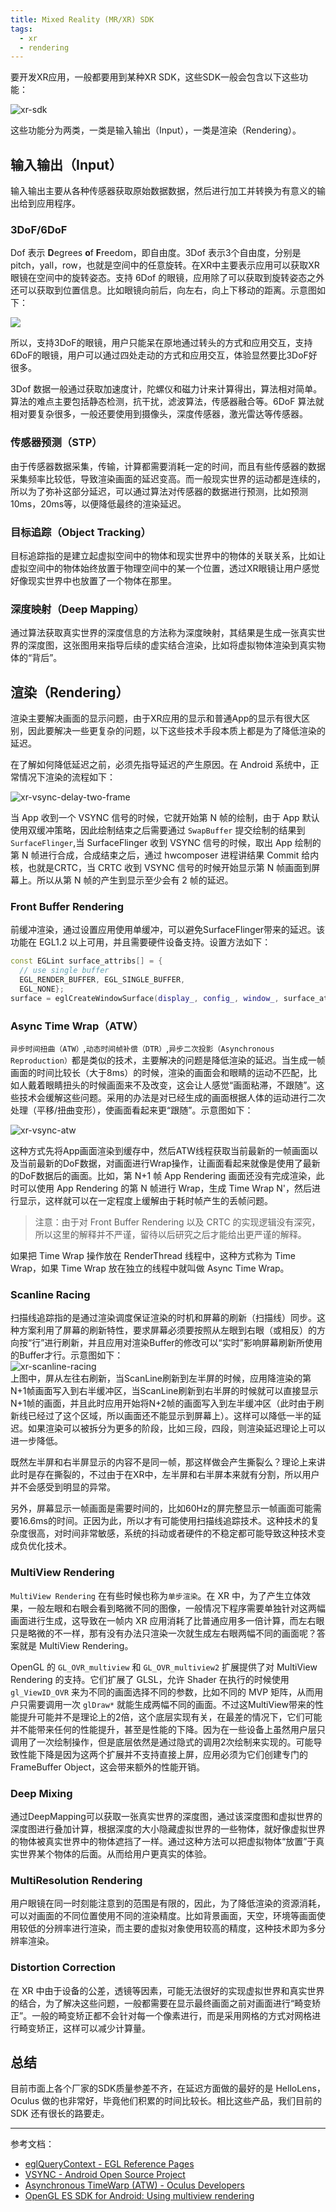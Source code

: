 ```yaml
---
title: Mixed Reality (MR/XR) SDK
tags:
  - xr
  - rendering
---
```


要开发XR应用，一般都要用到某种XR SDK，这些SDK一般会包含以下这些功能：

![xr-sdk](/data/xr-sdk.svg)

这些功能分为两类，一类是输入输出（Input），一类是渲染（Rendering）。

## 输入输出（Input）

输入输出主要从各种传感器获取原始数据数据，然后进行加工并转换为有意义的输出给到应用程序。

### 3DoF/6DoF

Dof 表示 **D**egrees **o**f **F**reedom，即自由度。3Dof 表示3个自由度，分别是 pitch，yall，row，也就是空间中的任意旋转。在XR中主要表示应用可以获取XR眼镜在空间中的旋转姿态。支持 6Dof 的眼镜，应用除了可以获取到旋转姿态之外还可以获取到位置信息。比如眼镜向前后，向左右，向上下移动的距离。示意图如下：

![](https://virtualspeech.com/img/blog/3dof-6dof-vr-headset.jpg)

所以，支持3DoF的眼镜，用户只能呆在原地通过转头的方式和应用交互，支持6DoF的眼镜，用户可以通过四处走动的方式和应用交互，体验显然要比3DoF好很多。

3Dof 数据一般通过获取加速度计，陀螺仪和磁力计来计算得出，算法相对简单。算法的难点主要包括静态检测，抗干扰，滤波算法，传感器融合等。6DoF 算法就相对要复杂很多，一般还要使用到摄像头，深度传感器，激光雷达等传感器。

### 传感器预测（STP）

由于传感器数据采集，传输，计算都需要消耗一定的时间，而且有些传感器的数据采集频率比较低，导致渲染画面的延迟变高。而一般现实世界的运动都是连续的，所以为了弥补这部分延迟，可以通过算法对传感器的数据进行预测，比如预测10ms，20ms等，以便降低最终的渲染延迟。

### 目标追踪（Object Tracking）

目标追踪指的是建立起虚拟空间中的物体和现实世界中的物体的关联关系，比如让虚拟空间中的物体始终放置于物理空间中的某一个位置，透过XR眼镜让用户感觉好像现实世界中也放置了一个物体在那里。

### 深度映射（Deep Mapping）

通过算法获取真实世界的深度信息的方法称为深度映射，其结果是生成一张真实世界的深度图，这张图用来指导后续的虚实结合渲染，比如将虚拟物体渲染到真实物体的“背后”。

## 渲染（Rendering）

渲染主要解决画面的显示问题，由于XR应用的显示和普通App的显示有很大区别，因此要解决一些更复杂的问题，以下这些技术手段本质上都是为了降低渲染的延迟。

在了解如何降低延迟之前，必须先指导延迟的产生原因。在 Android 系统中，正常情况下渲染的流程如下：

![xr-vsync-delay-two-frame](/data/xr-vsync-delay-two-frame.svg)

当 App 收到一个 VSYNC 信号的时候，它就开始第 N 帧的绘制，由于 App 默认使用双缓冲策略，因此绘制结束之后需要通过 `SwapBuffer` 提交绘制的结果到 `SurfaceFlinger`,当 SurfaceFlinger 收到 VSYNC 信号的时候，取出 App 绘制的第 N 帧进行合成，合成结束之后，通过 hwcomposer 进程讲结果 Commit 给内核，也就是CRTC，当 CRTC 收到 VSYNC 信号的时候开始显示第 N 帧画面到屏幕上。所以从第 N 帧的产生到显示至少会有 2 帧的延迟。

### Front Buffer Rendering

前缓冲渲染，通过设置应用使用单缓冲，可以避免SurfaceFlinger带来的延迟。该功能在 EGL1.2 以上可用，并且需要硬件设备支持。设置方法如下：

```c++
const EGLint surface_attribs[] = {
  // use single buffer
  EGL_RENDER_BUFFER, EGL_SINGLE_BUFFER, 
  EGL_NONE};
surface = eglCreateWindowSurface(display_, config_, window_, surface_attribs);
```

### Async Time Wrap（ATW）

`异步时间扭曲（ATW）`,`动态时间帧补偿（DTR）`,`异步二次投影（Asynchronous Reproduction）`都是类似的技术，主要解决的问题是降低渲染的延迟。当生成一帧画面的时间比较长（大于8ms）的时候，渲染的画面会和眼睛的运动不匹配，比如人戴着眼睛扭头的时候画面来不及改变，这会让人感觉“画面粘滞，不跟随”。这些技术会缓解这些问题。采用的办法是对已经生成的画面根据人体的运动进行二次处理（平移/扭曲变形），使画面看起来更“跟随”。示意图如下：

![xr-vsync-atw](/data/xr-vsync-atw.svg)

这种方式先将App画面渲染到缓存中，然后ATW线程获取当前最新的一帧画面以及当前最新的DoF数据，对画面进行Wrap操作，让画面看起来就像是使用了最新的DoF数据后的画面。比如，第 N+1 帧 App Rendering 画面还没有完成渲染，此时可以使用 App Rendering 的第 N 帧进行 Wrap，生成 Time Wrap N'，然后进行显示，这样就可以在一定程度上缓解由于耗时帧产生的丢帧问题。

> 注意：由于对 Front Buffer Rendering 以及 CRTC 的实现逻辑没有深究，所以这里的解释并不严谨，留待以后研究之后才能给出更严谨的解释。

如果把 Time Wrap 操作放在 RenderThread 线程中，这种方式称为 Time Wrap，如果 Time Wrap 放在独立的线程中就叫做 Async Time Wrap。

### Scanline Racing

扫描线追踪指的是通过渲染调度保证渲染的时机和屏幕的刷新（扫描线）同步。这种方案利用了屏幕的刷新特性，要求屏幕必须要按照从左眼到右眼（或相反）的方向按“行”进行刷新，并且应用对渲染Buffer的修改可以“实时”影响屏幕刷新所使用的Buffer才行。示意图如下：  
![xr-scanline-racing](/data/xr-scanline-racing.svg)  
上图中，屏从左往右刷新，当ScanLine刷新到左半屏的时候，应用降渲染的第N+1帧画面写入到右半缓冲区，当ScanLine刷新到右半屏的时候就可以直接显示N+1帧的画面，并且此时应用开始将N+2帧的画面写入到左半缓冲区（此时由于刷新线已经过了这个区域，所以画面还不能显示到屏幕上）。这样可以降低一半的延迟。如果渲染可以被拆分为更多的阶段，比如三段，四段，则渲染延迟理论上可以进一步降低。

既然左半屏和右半屏显示的内容不是同一帧，那这样做会产生撕裂么？理论上来讲此时是存在撕裂的，不过由于在XR中，左半屏和右半屏本来就有分割，所以用户并不会感受到明显的异常。

另外，屏幕显示一帧画面是需要时间的，比如60Hz的屏完整显示一帧画面可能需要16.6ms的时间。正因为此，所以才有可能使用扫描线追踪技术。这种技术的复杂度很高，对时间非常敏感，系统的抖动或者硬件的不稳定都可能导致这种技术变成负优化技术。

### MultiView Rendering

`MultiView Rendering` 在有些时候也称为`单步渲染`。在 XR 中，为了产生立体效果，一般左眼和右眼会看到略微不同的图像，一般情况下程序需要单独针对这两幅画面进行生成，这导致在一帧内 XR 应用消耗了比普通应用多一倍计算，而左右眼只是略微的不一样，那有没有办法只渲染一次就生成左右眼两幅不同的画面呢？答案就是 MultiView Rendering。

OpenGL 的 `GL_OVR_multiview` 和 `GL_OVR_multiview2` 扩展提供了对 MultiView Rendering 的支持。它们扩展了 GLSL，允许 Shader 在执行的时候使用 `gl_ViewID_OVR` 来为不同的画面选择不同的参数，比如不同的 MVP 矩阵，从而用户只需要调用一次 `glDraw*` 就能生成两幅不同的画面。不过这MultiView带来的性能提升可能并不是理论上的2倍，这个底层实现有关，在最差的情况下，它们可能并不能带来任何的性能提升，甚至是性能的下降。因为在一些设备上虽然用户层只调用了一次绘制操作，但是底层依然是通过隐式的调用2次绘制来实现的。可能导致性能下降是因为这两个扩展并不支持直接上屏，应用必须为它们创建专门的 FrameBuffer Object，这会带来额外的性能开销。

### Deep Mixing

通过DeepMapping可以获取一张真实世界的深度图，通过该深度图和虚拟世界的深度图进行叠加计算，根据深度的大小隐藏虚拟世界的一些物体，就好像虚拟世界的物体被真实世界中的物体遮挡了一样。通过这种方法可以把虚拟物体“放置”于真实世界某个物体的后面。从而给用户更真实的体验。

### MultiResolution Rendering

用户眼镜在同一时刻能注意到的范围是有限的，因此，为了降低渲染的资源消耗，可以对画面的不同位置使用不同的渲染精度。比如背景画面，天空，环境等画面使用较低的分辨率进行渲染，而主要的虚拟对象使用较高的精度，这种技术即为多分辨率渲染。

### Distortion Correction

在 XR 中由于设备的公差，透镜等因素，可能无法很好的实现虚拟世界和真实世界的结合，为了解决这些问题，一般都需要在显示最终画面之前对画面进行“畸变矫正”。一般的畸变矫正都不会针对每一个像素进行，而是采用网格的方式对网格进行畸变矫正，这样可以减少计算量。

## 总结

目前市面上各个厂家的SDK质量参差不齐，在延迟方面做的最好的是 HelloLens，Oculus 做的也非常好，毕竟他们积累的时间比较长。相比这些产品，我们目前的 SDK 还有很长的路要走。

-----
参考文档：

* [eglQueryContext - EGL Reference Pages](https://www.khronos.org/registry/EGL/sdk/docs/man/html/eglQueryContext.xhtml)
* [VSYNC - Android Open Source Project](https://source.android.com/devices/graphics/implement-vsync)
* [Asynchronous TimeWarp (ATW) - Oculus Developers](https://developer.oculus.com/documentation/native/android/mobile-timewarp-overview/?locale=en_US)
* [OpenGL ES SDK for Android: Using multiview rendering](https://arm-software.github.io/opengl-es-sdk-for-android/multiview.html#multiviewIntroduction)